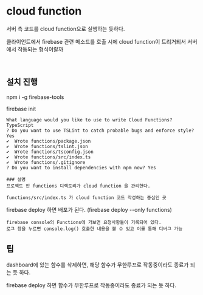 # cloud function

서버 측 코드를 cloud function으로 실행하는 듯하다.

클라이언트에서 firebase 관련 메소드를 호출 시에
cloud function이 트리거되서 서버에서 작동되는 형식이랄까

<br>

## 설치 진행

npm i -g firebase-tools

firebase init

```
What language would you like to use to write Cloud Functions? TypeScript
? Do you want to use TSLint to catch probable bugs and enforce style? Yes
✔  Wrote functions/package.json
✔  Wrote functions/tslint.json
✔  Wrote functions/tsconfig.json
✔  Wrote functions/src/index.ts
✔  Wrote functions/.gitignore
? Do you want to install dependencies with npm now? Yes
```

```
### 설명
프로젝트 안 functions 디렉토리가 cloud function 을 관리한다.

functions/src/index.ts 가 cloud function 코드 작성하는 중심인 곳
```

firebase deploy 하면 배포가 된다.
(firebase deploy --only functions)

```
firebase console의 Functions에 가보면 요청사항들이 기록되어 있다.
로그 창을 누르면 console.log() 호출한 내용을 볼 수 있고 이를 통해 디버그 가능
```

## 팁

dashboard에 있는 함수를 삭제하면, 해당 함수가 무한루프로 작동중이라도 종료가 되는 듯 하다.

firebase deploy 하면 함수가 무한루프로 작동중이라도 종료가 되는 듯 하다.
